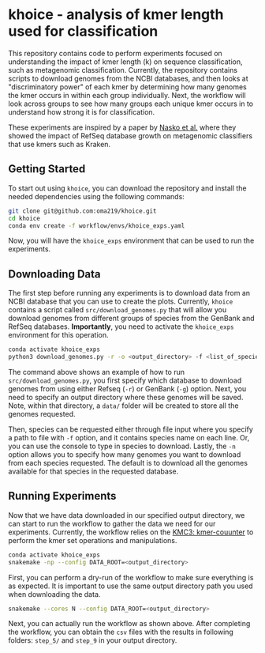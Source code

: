 # khoice - analysis of kmer length used for classification

This repository contains code to perform experiments focused on understanding the impact of kmer length (k) on sequence classification, such as metagenomic classification. Currently, the repository contains scripts to download genomes from the NCBI databases, and then looks at "discriminatory power" of each kmer by determining how many genomes the kmer occurs in within each group individually. Next, the workflow will look across groups to see how many groups each unique kmer occurs in to understand how strong it is for classification.

These experiments are inspired by a paper by [Nasko et al.](https://genomebiology.biomedcentral.com/articles/10.1186/s13059-018-1554-6) where they showed the impact of RefSeq database growth on metagenomic classifiers that use kmers such as Kraken.

## Getting Started

To start out using `khoice`, you can download the repository and install the needed dependencies using the following commands:

```sh
git clone git@github.com:oma219/khoice.git
cd khoice
conda env create -f workflow/envs/khoice_exps.yaml
```
Now, you will have the `khoice_exps` environment that can be used to run the experiments. 

## Downloading Data

The first step before running any experiments is to download data from an NCBI database that you can use to create the plots. Currently, `khoice` contains a script called `src/download_genomes.py` that will allow you download genomes from different groups of species from the GenBank and RefSeq databases. **Importantly**, you need to activate the `khoice_exps` environment for this operation.

```sh
conda activate khoice_exps
python3 download_genomes.py -r -o <output_directory> -f <list_of_species> -n 5
```
The command above shows an example of how to run `src/download_genomes.py`, you first specify which database to download genomes from using either Refseq (`-r`) or GenBank (`-g`) option. Next, you need to specify an output directory where these genomes will be saved. Note, within that directory, a `data/` folder will be created to store all the genomes requested. 

Then, species can be requested either through file input where you specify a path to file with `-f` option, and it contains species name on each line. Or, you can use the console to type in species to download. Lastly, the `-n` option allows you to specify how many genomes you want to download from each species requested. The default is to download all the genomes available for that species in the requested database.

## Running Experiments

Now that we have data downloaded in our specified output directory, we can start to run the workflow to gather the data we need for our experiments. Currently, the workflow relies on the [KMC3: kmer-couunter](https://github.com/refresh-bio/KMC) to perform the kmer set operations and manipulations.

```sh
conda activate khoice_exps
snakemake -np --config DATA_ROOT=<output_directory>
```
First, you can perform a dry-run of the workflow to make sure everything is as expected. It is important to use the same output directory path you used when downloading the data.

```sh
snakemake --cores N --config DATA_ROOT=<output_directory>
```

Next, you can actually run the workflow as shown above. After completing the workflow, you can obtain the `csv` files with the results in following folders: `step_5/` and `step_9` in your output directory.

